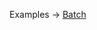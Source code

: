 <p class="ExampleLinks">Examples <span class="ExampleLinksTitleSeparator">-></span> <a href="../../examples/document-builder/batch">Batch</a></p>
